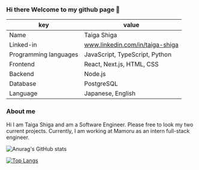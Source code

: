 ### Hi there Welcome to my github page 🤝

<!--
**gagataiga/gagataiga** is a ✨ _special_ ✨ repository because its `README.md` (this file) appears on your GitHub profile.

- 🔭 I’m currently working on ...
- 🌱 I’m currently learning ...
- 👯 I’m looking to collaborate on ...
- 🤔 I’m looking for help with ...
- 💬 Ask me about ...
- 📫 How to reach me: ...
- 😄 Pronouns: ...
- ⚡ Fun fact: ...
-->

| key | value |
| ---- | ---- |
| Name | Taiga Shiga |
| Linked-in | www.linkedin.com/in/taiga-shiga | 
| Programming languages | JavaScript, TypeScript, Python |
| Frontend | React, Next.js, HTML, CSS|
| Backend | Node.js |
| Database | PostgreSQL |
| Language | Japanese, English |

### About me 
Hi I am Taiga Shiga and am a Software Engineer. Please free to look my two current projects.
Currently, I am working at Mamoru as an intern full-stack engineer. 

![Anurag's GitHub stats](https://github-readme-stats.vercel.app/api?username=gagataiga&show_icons=true&theme=transparent)

[![Top Langs](https://github-readme-stats.vercel.app/api/top-langs/?username=gagataiga&layout=donut)](https://github.com/anuraghazra/github-readme-stats)
